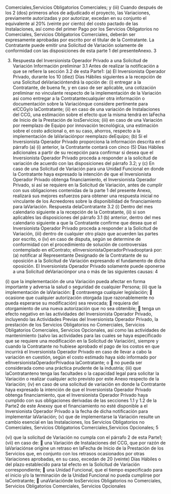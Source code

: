 Comerciales,Servicios Obligatorios Comerciales; y
(iii) Cuando después de los 2 (dos) primeros años de adjudicado el
proyecto, las Variaciones, previamente autorizadas y por autorizar, excedan en su
conjunto el equivalente al 20% (veinte por ciento) del costo pactado de las
Instalaciones, así como del primer Pago por los Servicios Obligatorios no
Comerciales, Servicios Obligatorios Comerciales, deberán ser expresamente
aprobadas por escrito por el titular de la Contratante.
La Contratante puede emitir una Solicitud de Variación solamente de conformidad con las
disposiciones de esta parte 1 del presenteAnexo.
3

3. Respuesta del Inversionista Operador Privado a una Solicitud de Variación
Información preliminar
3.1 Antes de realizar la notificación a que se refiere la sección 3.2 de esta Parte1:
(a) El Inversionista Operador Privado, durante los 10 (diez) Días Hábiles siguientes a la
recepción de una Solicitud deVariacióntendrá la opción de:
(i) entregar a la Contratante, de buena fe, y en caso de ser aplicable, una
cotización preliminar no vinculante respecto de la implementación de la Variación así como
entregar a la Contratantecualquier otra información o documentación sobre la Variaciónque
considere pertinente para elCCGy/o laContratante;
(ii) en caso de una variación de Instalaciones del CCG, una estimación sobre el
efecto que la misma tendrá en laFecha de Inicio de la Prestación de losServicios;
(iii) en caso de una Variación por reemplazo de Equipo por innovación
tecnológica, una estimación sobre el costo adicional o, en su caso, ahorros, respecto a la
implementación de laVariaciónpor reemplazo deEquipo;
(b) Si el Inversionista Operador Privado proporciona la información descrita en
el párrafo (a) (i) anterior, la Contratante contará con cinco (5) Días Hábiles adicionales a partir de su
recepción para confirmar si desea que el Inversionista Operador Privado proceda a responder a la
solicitud de variación de acuerdo con las disposiciones del párrafo 3.2; y
(c) En caso de una Solicitud de Variación para una Unidad Funcional en donde
la Contratante haya expresado la intención de que el Inversionista Operador Privado obtenga
financiamiento, el Inversionista Operador Privado, si así se requiere en la Solicitud de Variación,
antes de cumplir con sus obligaciones contenidas de la parte 1 del presente Anexo, realizará sus
mejores esfuerzos para obtener una respuesta inicial no vinculante de los Acreedores sobre la
disponibilidad de financiamiento para laVariación.
Respuesta delaContratante
3.2 (i) Dentro del mes calendario siguiente a la recepción de la Contratante, (ii) si son
aplicables las disposiciones del párrafo 3.1 (b) anterior, dentro del mes calendario siguiente a que la
Contratante confirme que desea que el Inversionista Operador Privado proceda a responder a la
Solicitud de Variación, (iii) dentro de cualquier otro plazo que acuerden las partes por escrito, o (iv)
en caso de disputa, según se determine de conformidad con el procedimiento de solución de
controversias contemplado en elContrato; elInversionistaOperadorPrivadooptará por:
(a) notificar al Representante Designado de la Contratante de su oposición a la Solicitud
de Variación expresando el fundamento de dicha oposición. El Inversionista Operador Privado
solamente puede oponerse a una Solicitud deVariaciónpor una o más de las siguientes causas:
4

(i) que la implementación de una Variación pueda afectar en forma
importante y adversa la salud o seguridad de cualquier Persona;
(ii) que la implementación de laVariación:
 contravenga cualquier legislación;
 ocasione que cualquier autorización otorgada (que
razonablemente no pueda esperarse su modificación) sea
revocada;
 requiera del otorgamiento de una nueva autorización que
no sea obtenible;
 tenga un efecto negativo en las actividades del
Inversionista Operador Privado, incluyendo las
Actividades Previas del Inversionista Operador Privado, la
prestación de los Servicios Obligatorios no Comerciales,
Servicios Obligatorios Comerciales, Servicios Opcionales,
así como las actividades de mantenimiento (salvo las
actividades para las cuales se haya especificado que se
requiere una modificación en la Solicitud de Variación),
siempre y cuando la Contratante no hubiese aprobado el
pago de los costos en que incurrirá el Inversionista
Operador Privado en caso de llevar a cabo la variación en
cuestión, según el costo estimado haya sido informado por
elInversionistaOperadorPrivadoa laContratante; o
 no pueda ser considerada como una práctica prudente de
la industria;
(iii) que laContratanteno tenga las facultades o la capacidad legal para
solicitar la Variación o realizar cualquier acto previsto por este Anexo respecto de la
Variación;
(iv) en caso de una solicitud de variación en donde la Contratante haya
expresado la intención de que el Inversionista Operador Privado obtenga
financiamiento, que el Inversionista Operador Privado haya cumplido con sus
obligaciones derivadas de las secciones 1.1 y 1.2 de la Parte2 de este Anexoy que
el financiamiento no esté disponible a el Inversionista Operador Privado a la fecha
de dicha notificación para implementar laVariación;
(v) que de implementarse la Variación resulte un cambio esencial en
las Instalaciones, los Servicios Obligatorios no Comerciales, Servicios Obligatorios
Comerciales,Servicios Opcionales;
5

(vi) que la solicitud de Variación no cumpla con el párrafo 2 de esta
Parte1;
(vii) en caso de:
 una Variación de Instalaciones del CCG, que por razón de
laVariaciónse origine un retraso en laFecha de Inicio de la
Prestación de los Servicios que, en conjunto con los
retrasos ocasionados por otras Variaciones aprobadas, en
su caso, excedan de 20 (veinte) Días Hábiles o del plazo
establecido para tal efecto en la Solicitud de Variación
correspondiente;
 una Unidad Funcional, que el tiempo especificado para el
inicio y/o la terminación de la Unidad Funcional no pueda
cumplirse por laContratante;
 unaVariaciónde losServicios Obligatorios no Comerciales,
Servicios Obligatorios Comerciales, Servicios Opcionales
